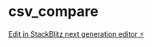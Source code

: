 # csv_compare

[Edit in StackBlitz next generation editor ⚡️](https://stackblitz.com/~/github.com/kuronosyu/csv_compare)